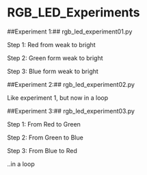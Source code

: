 # RGB_LED_Experiments


##Experiment 1:##
rgb_led_experiment01.py

Step 1: Red from weak to bright

Step 2: Green form weak to bright

Step 3: Blue form weak to bright

##Experiment 2:##
rgb_led_experiment02.py

Like experiment 1, but now in a loop

##Experiment 3:##
rgb_led_experiment03.py

Step 1: From Red to Green

Step 2: From Green to Blue

Step 3: From Blue to Red

..in a loop


